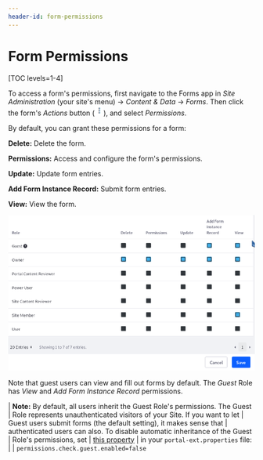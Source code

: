 ```yaml
---
header-id: form-permissions
---
```


# Form Permissions

[TOC levels=1-4]

To access a form's permissions, first navigate to the Forms app in *Site
Administration* (your site's menu) &rarr; *Content & Data* &rarr; *Forms*. Then
click the form's *Actions* button (![Actions](../../images/icon-actions.png)),
and select *Permissions*. 

By default, you can grant these permissions for a form: 

**Delete:** Delete the form. 

**Permissions:** Access and configure the form's permissions. 

**Update:** Update form entries. 

**Add Form Instance Record:** Submit form entries. 

**View:** View the form. 

![Figure 1: You can configure a form's permissions.](../../images/forms-form-permissions.png)

Note that guest users can view and fill out forms by default. The *Guest* Role 
has *View* and *Add Form Instance Record* permissions. 

| **Note:** By default, all users inherit the Guest Role's permissions. The Guest
| Role represents unauthenticated visitors of your Site. If you want to let
| Guest users submit forms (the default setting), it makes sense that
| authenticated users can also. To disable automatic inheritance of the Guest
| Role's permissions, set
| [this property](@platform-ref@/7.2-latest/propertiesdoc/portal.properties.html#Permissions)
| in your `portal-ext.properties` file:
| 
|     `permissions.check.guest.enabled=false`
